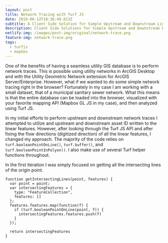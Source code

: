 ```yaml
---
layout: post
title: Network Tracing with Turf JS
date: 2019-06-12T18:36:49.613Z
subtitle: A Client Side Solution for Simple Upstream and Downstream Linear Analysis
description: Client Side Solutions for Simple Upstream and Downstream Linear Analysis
netlify-img: /images/post-img/original/network-trace.png
feature-img: network-trace.png
tags:
  - turfjs
  - mapbox
---
```

One of the benefits of having a seamless utility GIS database is to perform network traces. This is possible using utility networks in ArcGIS Desktop and with the Utility Geometric Network extension for ArcGIS Server/Enterprise. However, what if we wanted to do some simple network tracing right in the browser? Fortunately in my case I am working with a small dataset, that of a municipal sanitary sewer network. What this means is that the entire database can be loaded into the browser, visualized with your favorite mapping API (Mapbox GL JS in my case), and then analyzed using Turf JS. 

In my initial efforts to perform upstream and downstream network traces I attempted to utilize and upstream and downstream asset ID written to the linear features. However, after looking through the Turf JS API and after fixing the flow directions (digitized direction) of all the linear features, I changed my approach. The majority of the code relies on ``turf.booleanPointOnLine()``, ``turf.buffer()``, and ``turf.booleanPointInPolyon()``. I also make use of several Turf helper functions throughout. 

In the first iteration I was simply focused on getting all the intersecting lines of the origin point.

```
function getIntersectingLines(point, features) {
  var point = point;
  var intersectingFeatures = {
    type: "FeatureCollection",
    features: []
  };
  features.features.map(function(f) {
    if (turf.booleanPointOnLine(point, f)) {
      intersectingFeatures.features.push(f)
    }
  });

  return intersectingFeatures
}
```
